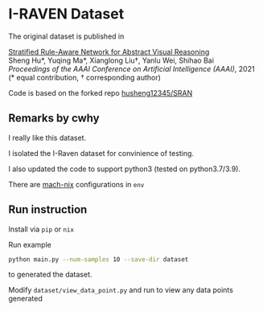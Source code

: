 # I-RAVEN Dataset

The original dataset is published in

[Stratified Rule-Aware Network for Abstract Visual Reasoning](https://arxiv.org/abs/2002.06838)  
Sheng Hu\*, Yuqing Ma\*, Xianglong Liu†, Yanlu Wei, Shihao Bai  
*Proceedings of the AAAI Conference on Artificial Intelligence (AAAI)*, 2021  
(\* equal contribution, † corresponding author)

Code is based on the forked repo [husheng12345/SRAN](https://github.com/husheng12345/SRAN)

## Remarks by cwhy

I really like this dataset.

I isolated the I-Raven dataset for convinience of testing.

I also updated the code to support python3 (tested on python3.7/3.9).

There are [mach-nix](https://github.com/DavHau/mach-nix) configurations in `env`

## Run instruction

Install via `pip` or `nix`

Run example
```bash
python main.py --num-samples 10 --save-dir dataset
```
to generated the dataset.

Modify `dataset/view_data_point.py` and run to view any data points generated
